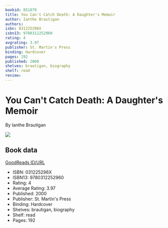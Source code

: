 ```yaml
---
bookid: 851879
title: You Can't Catch Death: A Daughter's Memoir
author: Ianthe Brautigan
authors: 
isbn: 031225296X
isbn13: 9780312252960
rating: 4
avgrating: 3.97
publisher: St. Martin's Press
binding: Hardcover
pages: 192
published: 2000
shelves: brautigan, biography
shelf: read
review: 
---
```


# You Can't Catch Death: A Daughter's Memoir

By Ianthe Brautigan

![](https://i.gr-assets.com/images/S/compressed.photo.goodreads.com/books/1312023740l/851879.jpg)

## Book data

[GoodReads ID/URL](https://www.goodreads.com/book/show/851879)

- ISBN: 031225296X
- ISBN13: 9780312252960
- Rating: 4
- Average Rating: 3.97
- Published: 2000
- Publisher: St. Martin's Press
- Binding: Hardcover
- Shelves: brautigan, biography
- Shelf: read
- Pages: 192

